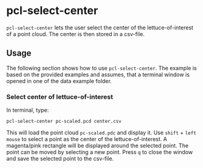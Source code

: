 # pcl-select-center
`pcl-select-center` lets the user select the center of the lettuce-of-interest of a point cloud. The center is then stored in a csv-file.

## Usage
The following section shows how to use `pcl-select-center`. The example is based on the provided examples and assumes, that a terminal window is opened in one of the data example folder.

### Select center of lettuce-of-interest
In terminal, type:
```
pcl-select-center pc-scaled.pcd center.csv
```
This will load the point cloud `pc-scaled.pdc` and display it. Use `shift` + `left mouse` to select a point as the center of the lettuce-of-interest. A magenta/pink rectangle will be displayed around the selected point. The point can be moved by selecting a new point. Press `q` to close the window and save the selected point to the csv-file.

